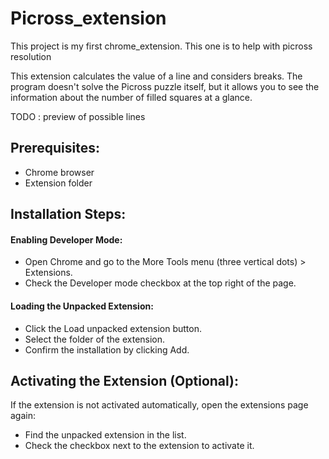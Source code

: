 # Picross_extension
This project is my first chrome_extension. This one is to help with picross resolution

This extension calculates the value of a line and considers breaks.
The program doesn't solve the Picross puzzle itself, but it allows you to see the information about the number of filled squares at a glance.

TODO : preview of possible lines

## Prerequisites:

- Chrome browser
- Extension folder

## Installation Steps:

#### Enabling Developer Mode:

- Open Chrome and go to the More Tools menu (three vertical dots) > Extensions.
- Check the Developer mode checkbox at the top right of the page.

#### Loading the Unpacked Extension:

- Click the Load unpacked extension button.
- Select the folder of the extension.
- Confirm the installation by clicking Add.

## Activating the Extension (Optional):

If the extension is not activated automatically, open the extensions page again:

- Find the unpacked extension in the list.
- Check the checkbox next to the extension to activate it.